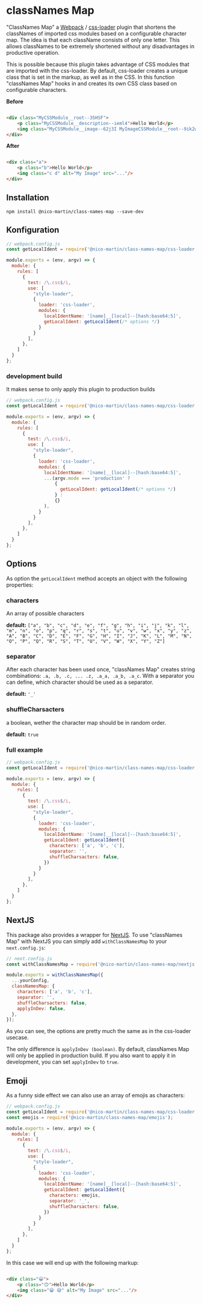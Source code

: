 # classNames Map

"ClassNames Map" a [Webpack](https://webpack.js.org/) / [css-loader](https://webpack.js.org/loaders/css-loader/) plugin
that shortens the classNames of imported css modules based on a configurable character map. The idea is that each
className consists of only one letter. This allows classNames to be extremely shortened without any disadvantages in
productive operation.

This is possible because this plugin takes advantage of CSS modules that are imported with the css-loader. By default,
css-loader creates a unique class that is set in the markup, as well as in the CSS. In this function "classNames Map"
hooks in and creates its own CSS class based on configurable characters.

**Before**

```html

<div class="MyCSSModule__root--35HSF">
    <p class="MyCSSModule__description--ieml4">Hello World</p>
    <img class="MyCSSModule__image--62j3I MyImageCSSModule__root--9ik2w" alt="My Image" src="..."/>
</div>
```

**After**

```html

<div class="a">
    <p class="b">Hello World</p>
    <img class="c d" alt="My Image" src="..."/>
</div>
```

## Installation

```
npm install @nico-martin/class-names-map --save-dev
```

## Konfiguration

```js
// webpack.config.js
const getLocalIdent = require('@nico-martin/class-names-map/css-loader');

module.exports = (env, argv) => {
  module: {
    rules: [
      {
        test: /\.css$/i,
        use: [
          "style-loader",
          {
            loader: 'css-loader',
            modules: {
              localIdentName: '[name]__[local]--[hash:base64:5]',
              getLocalIdent: getLocalIdent(/* options */)
            }
          }
        ],
      },
    ]
  }
};
```

### development build

It makes sense to only apply this plugin to production builds

```js
// webpack.config.js
const getLocalIdent = require('@nico-martin/class-names-map/css-loader');

module.exports = (env, argv) => {
  module: {
    rules: [
      {
        test: /\.css$/i,
        use: [
          "style-loader",
          {
            loader: 'css-loader',
            modules: {
              localIdentName: '[name]__[local]--[hash:base64:5]',
              ...(argv.mode === 'production' ?
                  {
                    getLocalIdent: getLocalIdent(/* options */)
                  } :
                  {}
              ),
            }
          }
        ],
      },
    ]
  }
};
```

## Options

As option the `getLocalIdent` method accepts an object with the following properties:

### characters

An array of possible characters

**default:**
`["a", "b", "c", "d", "e", "f", "g", "h", "i", "j", "k", "l", "m", "n", "o", "p", "q", "r", "s", "t", "u", "v", "w", "x", "y", "z", "A", "B", "C", "D", "E", "F", "G", "H", "I", "J", "K", "L", "M", "N", "O", "P", "Q", "R", "S", "T", "U", "V", "W", "X", "Y", "Z"]`

### separator

After each character has been used once, "classNames Map" creates string
combinations: `.a, .b, .c, ... .z, .a_a, .a_b, .a_c`. With a separator you can define, which character should be used as
a separator.

**default:** `'_'`

### shuffleCharsacters

a boolean, wether the character map should be in random order.

**default:** `true`

### full example

```js
// webpack.config.js
const getLocalIdent = require('@nico-martin/class-names-map/css-loader');

module.exports = (env, argv) => {
  module: {
    rules: [
      {
        test: /\.css$/i,
        use: [
          "style-loader",
          {
            loader: 'css-loader',
            modules: {
              localIdentName: '[name]__[local]--[hash:base64:5]',
              getLocalIdent: getLocalIdent({
                characters: ['a', 'b', 'c'],
                separator: '',
                shuffleCharsacters: false,
              })
            }
          }
        ],
      },
    ]
  }
};
```

## NextJS

This package also provides a wrapper for [NextJS](https://nextjs.org/). To use "classNames Map" with NextJS you can
simply add `withClassNamesMap` to your `next.config.js`:

```js
// next.config.js
const withClassNamesMap = require('@nico-martin/class-names-map/nextjs.js');

module.exports = withClassNamesMap({
  ...yourConfig,
  classNamesMap: {
    characters: ['a', 'b', 'c'],
    separator: '',
    shuffleCharsacters: false,
    applyInDev: false,
  },
});
```

As you can see, the options are pretty much the same as in the css-loader usecase.

The only difference is `applyInDev (boolean)`. By default, classNames Map will only be applied in production build. If
you also want to apply it in development, you can set `applyInDev` to `true`.

## Emoji

As a funny side effect we can also use an array of emojis as characters:

```js
// webpack.config.js
const getLocalIdent = require('@nico-martin/class-names-map/css-loader');
const emojis = require('@nico-martin/class-names-map/emojis');

module.exports = (env, argv) => {
  module: {
    rules: [
      {
        test: /\.css$/i,
        use: [
          "style-loader",
          {
            loader: 'css-loader',
            modules: {
              localIdentName: '[name]__[local]--[hash:base64:5]',
              getLocalIdent: getLocalIdent({
                characters: emojis,
                separator: '_',
                shuffleCharsacters: false,
              })
            }
          }
        ],
      },
    ]
  }
};
```

In this case we will end up with the following markup:

```html

<div class="😀">
    <p class="🙃">Hello World</p>
    <img class="😁 😅" alt="My Image" src="..."/>
</div>
```